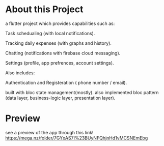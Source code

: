 # About this Project
a flutter project which provides capabilities such as:

Task schedualing (with local notifications).

Tracking daily expenses (with graphs and history).

Chatting (notifications with firebase cloud messaging).

Settings (profile, app prefrences, account settings). 

Also includes:

Authentication and Registeration ( phone number / email).

built with bloc state management(mostly).
also implemented bloc pattern (data layer, business-logic layer, presentation layer).

# Preview
see a preview of the app through this link!
https://mega.nz/folder/7GYxAS7I%23BUyNFQhjnHd1vMCSNEmEbg
